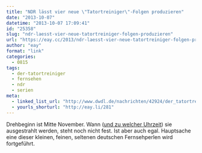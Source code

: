 ```yaml
---
title: "NDR lässt vier neue \"Tatortreiniger\"-Folgen produzieren"
date: "2013-10-07"
datetime: "2013-10-07 17:09:41"
id: "25358"
slug: "ndr-laesst-vier-neue-tatortreiniger-folgen-produzieren"
url: "https://eay.cc/2013/ndr-laesst-vier-neue-tatortreiniger-folgen-produzieren/"
author: "eay"
format: "link"
categories:
  - 0815
tags:
  - der-tatortreiniger
  - fernsehen
  - ndr
  - serien
meta:
  - linked_list_url: "http://www.dwdl.de/nachrichten/42924/der_tatortreiniger_ndr_laesst_neue_folgen_drehen/"
  - yourls_shorturl: "http://eay.li/281"
---
```


Drehbeginn ist Mitte November. Wann ([und zu welcher Uhrzeit](//eay.cc/2012/der-tatortreiniger/)) sie ausgestrahlt werden, steht noch nicht fest. Ist aber auch egal. Hauptsache eine dieser kleinen, feinen, seltenen deutschen Fernsehperlen wird fortgeführt.
